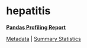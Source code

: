 # hepatitis

[**Pandas Profiling Report**](https://epistasislab.github.io/penn-ml-benchmarks/profile/hepatitis.html)

[Metadata](metadata.yaml) | [Summary Statistics](summary_stats.tsv)

